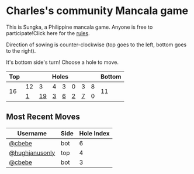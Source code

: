 # Charles's community Mancala game




This is Sungka, a Philippine mancala game. Anyone is free to participate!Click here for the [rules](https://mancala.fandom.com/wiki/Sungka#Rules).

Direction of sowing is counter-clockwise (top goes to the left, bottom goes to the right).

It's bottom side's turn! Choose a hole to move.

<table>
<thead>
<tr>
<th>Top</th>
<th colspan=7>Holes</th>
<th>Bottom</th>
</tr>
</thead>
<tbody>
<tr>
<td rowspan=2>16</td>
<td>12</td>
<td>3</td>
<td>4</td>
<td>3</td>
<td>0</td>
<td>3</td>
<td>8</td>
<td rowspan=2>11</td>
</tr>
<tr>
<td><a href="https://github.com/cbebe/chonka/issues/new?title=sungka%7Cbot%7C0&&body=Just%20push%20%27Submit%20new%20issue%27%20without%20changing%20the%20title.%20Please%20wait%2030%20seconds%20to%20check%20if%20you%20have%20an%20extra%20move%20or%20let%20someone%20else%20play%20the%20turn.">1</a></td>
<td><a href="https://github.com/cbebe/chonka/issues/new?title=sungka%7Cbot%7C1&&body=Just%20push%20%27Submit%20new%20issue%27%20without%20changing%20the%20title.%20Please%20wait%2030%20seconds%20to%20check%20if%20you%20have%20an%20extra%20move%20or%20let%20someone%20else%20play%20the%20turn.">19</a></td>
<td><a href="https://github.com/cbebe/chonka/issues/new?title=sungka%7Cbot%7C2&&body=Just%20push%20%27Submit%20new%20issue%27%20without%20changing%20the%20title.%20Please%20wait%2030%20seconds%20to%20check%20if%20you%20have%20an%20extra%20move%20or%20let%20someone%20else%20play%20the%20turn.">3</a></td>
<td><a href="https://github.com/cbebe/chonka/issues/new?title=sungka%7Cbot%7C3&&body=Just%20push%20%27Submit%20new%20issue%27%20without%20changing%20the%20title.%20Please%20wait%2030%20seconds%20to%20check%20if%20you%20have%20an%20extra%20move%20or%20let%20someone%20else%20play%20the%20turn.">6</a></td>
<td><a href="https://github.com/cbebe/chonka/issues/new?title=sungka%7Cbot%7C4&&body=Just%20push%20%27Submit%20new%20issue%27%20without%20changing%20the%20title.%20Please%20wait%2030%20seconds%20to%20check%20if%20you%20have%20an%20extra%20move%20or%20let%20someone%20else%20play%20the%20turn.">2</a></td>
<td><a href="https://github.com/cbebe/chonka/issues/new?title=sungka%7Cbot%7C5&&body=Just%20push%20%27Submit%20new%20issue%27%20without%20changing%20the%20title.%20Please%20wait%2030%20seconds%20to%20check%20if%20you%20have%20an%20extra%20move%20or%20let%20someone%20else%20play%20the%20turn.">7</a></td>
<td>0</td>
</tr>
<tbody>
</table>


## Most Recent Moves

|Username|Side|Hole Index|
|-|-|-|
|[@cbebe](https://github.com/cbebe)|bot|6|
|[@hughjanusonly](https://github.com/hughjanusonly)|top|4|
|[@cbebe](https://github.com/cbebe)|bot|3|
